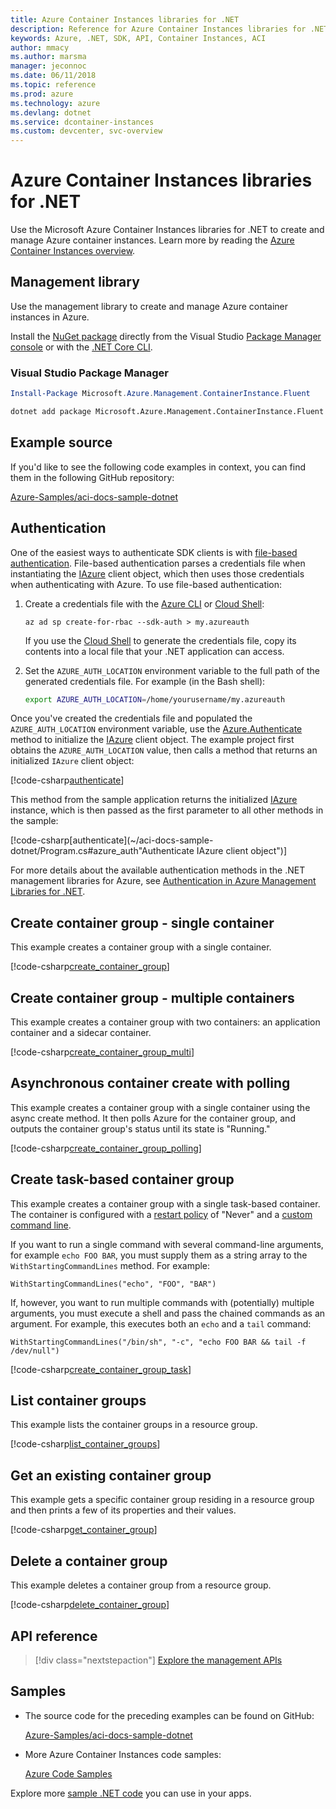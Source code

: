 ```yaml
---
title: Azure Container Instances libraries for .NET
description: Reference for Azure Container Instances libraries for .NET
keywords: Azure, .NET, SDK, API, Container Instances, ACI
author: mmacy
ms.author: marsma
manager: jeconnoc
ms.date: 06/11/2018
ms.topic: reference
ms.prod: azure
ms.technology: azure
ms.devlang: dotnet
ms.service: dcontainer-instances
ms.custom: devcenter, svc-overview
---
```


# Azure Container Instances libraries for .NET

Use the Microsoft Azure Container Instances libraries for .NET to create and manage Azure container instances. Learn more by reading the [Azure Container Instances overview](/azure/container-instances/container-instances-overview).

## Management library

Use the management library to create and manage Azure container instances in Azure.

Install the [NuGet package](https://www.nuget.org/packages/Microsoft.Azure.Management.ContainerInstance.Fluent) directly from the Visual Studio [Package Manager console][PackageManager] or with the [.NET Core CLI][DotNetCLI].

### Visual Studio Package Manager

```powershell
Install-Package Microsoft.Azure.Management.ContainerInstance.Fluent
```

```bash
dotnet add package Microsoft.Azure.Management.ContainerInstance.Fluent
```

## Example source

If you'd like to see the following code examples in context, you can find them in the following GitHub repository:

[Azure-Samples/aci-docs-sample-dotnet](https://github.com/Azure-Samples/aci-docs-sample-dotnet)

## Authentication

One of the easiest ways to authenticate SDK clients is with [file-based authentication][sdk-auth]. File-based authentication parses a credentials file when instantiating the [IAzure][iazure] client object, which then uses those credentials when authenticating with Azure. To use file-based authentication:

1. Create a credentials file with the [Azure CLI](/cli/azure) or [Cloud Shell](https://shell.azure.com/):

   `az ad sp create-for-rbac --sdk-auth > my.azureauth`

   If you use the [Cloud Shell](https://shell.azure.com/) to generate the credentials file, copy its contents into a local file that your .NET application can access.

2. Set the `AZURE_AUTH_LOCATION` environment variable to the full path of the generated credentials file. For example (in the Bash shell):

   ```bash
   export AZURE_AUTH_LOCATION=/home/yourusername/my.azureauth
   ```

Once you've created the credentials file and populated the `AZURE_AUTH_LOCATION` environment variable, use the [Azure.Authenticate][iazure-authenticate] method to initialize the [IAzure][iazure] client object. The example project first obtains the `AZURE_AUTH_LOCATION` value, then calls a method that returns an initialized `IAzure` client object:

<!-- SOURCE REPO: https://github.com/Azure-Samples/aci-docs-sample-dotnet -->
[!code-csharp[authenticate](~/aci-docs-sample-dotnet/Program.cs#L29-L35 "Get environment variable")]

This method from the sample application returns the initialized [IAzure][iazure] instance, which is then passed as the first parameter to all other methods in the sample:

<!-- SOURCE REPO: https://github.com/Azure-Samples/aci-docs-sample-dotnet -->
[!code-csharp[authenticate](~/aci-docs-sample-dotnet/Program.cs#azure_auth"Authenticate IAzure client object")]

For more details about the available authentication methods in the .NET management libraries for Azure, see [Authentication in Azure Management Libraries for .NET][sdk-auth].

## Create container group - single container

This example creates a container group with a single container.

<!-- SOURCE REPO: https://github.com/Azure-Samples/aci-docs-sample-dotnet -->
[!code-csharp[create_container_group](~/aci-docs-sample-dotnet/Program.cs#create_container_group "Create single-container group")]

## Create container group - multiple containers

This example creates a container group with two containers: an application container and a sidecar container.

<!-- SOURCE REPO: https://github.com/Azure-Samples/aci-docs-sample-dotnet -->
[!code-csharp[create_container_group_multi](~/aci-docs-sample-dotnet/Program.cs#create_container_group_multi "Create multi-container group")]

## Asynchronous container create with polling

This example creates a container group with a single container using the async create method. It then polls Azure for the container group, and outputs the container group's status until its state is "Running."

<!-- SOURCE REPO: https://github.com/Azure-Samples/aci-docs-sample-dotnet -->
[!code-csharp[create_container_group_polling](~/aci-docs-sample-dotnet/Program.cs#create_container_group_polling "Create single-container group with async and polling")]

## Create task-based container group

This example creates a container group with a single task-based container. The container is configured with a [restart policy](/azure/container-instances/container-instances-restart-policy) of "Never" and a [custom command line](/azure/container-instances/container-instances-restart-policy#command-line-override).

If you want to run a single command with several command-line arguments, for example `echo FOO BAR`, you must supply them as a string array to the `WithStartingCommandLines` method. For example:

`WithStartingCommandLines("echo", "FOO", "BAR")`

If, however, you want to run multiple commands with (potentially) multiple arguments, you must execute a shell and pass the chained commands as an argument. For example, this executes both an `echo` and a `tail` command:

`WithStartingCommandLines("/bin/sh", "-c", "echo FOO BAR && tail -f /dev/null")`

<!-- SOURCE REPO: https://github.com/Azure-Samples/aci-docs-sample-dotnet -->
[!code-csharp[create_container_group_task](~/aci-docs-sample-dotnet/Program.cs#create_container_group_task "Run a task-based container")]

## List container groups

This example lists the container groups in a resource group.

<!-- SOURCE REPO: https://github.com/Azure-Samples/aci-docs-sample-dotnet -->
[!code-csharp[list_container_groups](~/aci-docs-sample-dotnet/Program.cs#list_container_groups "List container groups")]

## Get an existing container group

This example gets a specific container group residing in a resource group and then prints a few of its properties and their values.

<!-- SOURCE REPO: https://github.com/Azure-Samples/aci-docs-sample-dotnet -->
[!code-csharp[get_container_group](~/aci-docs-sample-dotnet/Program.cs#get_container_group "Get container group")]

## Delete a container group

This example deletes a container group from a resource group.

<!-- SOURCE REPO: https://github.com/Azure-Samples/aci-docs-sample-dotnet -->
[!code-csharp[delete_container_group](~/aci-docs-sample-dotnet/Program.cs#delete_container_group "Delete container group")]

## API reference

> [!div class="nextstepaction"]
> [Explore the management APIs](/dotnet/api/overview/azure/containerinstances/management)

## Samples

* The source code for the preceding examples can be found on GitHub:

  [Azure-Samples/aci-docs-sample-dotnet][aci-docs-sample-dotnet]

* More Azure Container Instances code samples:

  [Azure Code Samples][samples]

Explore more [sample .NET code](https://azure.microsoft.com/resources/samples/?platform=dotnet) you can use in your apps.

<!-- LINKS - External -->
[aci-docs-sample-dotnet]: https://github.com/Azure-Samples/aci-docs-sample-dotnet
[samples]: https://azure.microsoft.com/resources/samples/?sort=0&term=ACI
[sdk-auth]: https://github.com/Azure/azure-libraries-for-net/blob/master/AUTH.md

<!-- LINKS - Internal -->
[DotNetCLI]: /dotnet/core/tools/dotnet-add-package
[PackageManager]: /nuget/tools/package-manager-console
[iazure]: /dotnet/api/microsoft.azure.management.fluent.azure
[iazure-authenticate]: /dotnet/api/microsoft.azure.management.fluent.azure.authenticate
